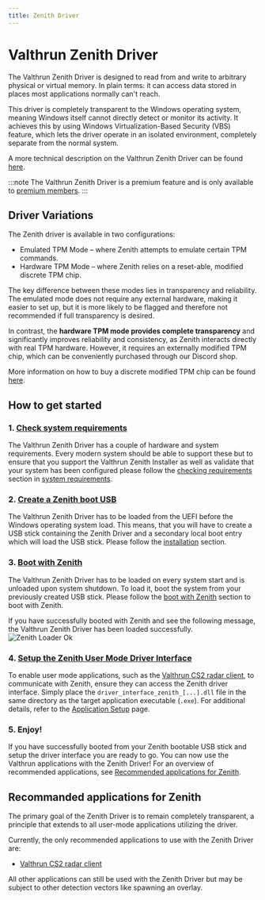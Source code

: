 ```yaml
---
title: Zenith Driver
---
```


# Valthrun Zenith Driver

The Valthrun Zenith Driver is designed to read from and write to arbitrary physical or virtual memory.
In plain terms: it can access data stored in places most applications normally can't reach.  
  
This driver is completely transparent to the Windows operating system, meaning Windows itself cannot directly detect or monitor its activity.
It achieves this by using Windows Virtualization-Based Security (VBS) feature, which lets the driver operate in an isolated environment, completely separate from the normal system.  
  
A more technical description on the Valthrun Zenith Driver can be found [here](./concept).

:::note
The Valthrun Zenith Driver is a premium feature and is only available to [premium members](/premium#benefits-of-valthrun-premium).
:::

## Driver Variations
The Zenith driver is available in two configurations:
- Emulated TPM Mode – where Zenith attempts to emulate certain TPM commands.
- Hardware TPM Mode – where Zenith relies on a reset-able, modified discrete TPM chip.

The key difference between these modes lies in transparency and reliability.
The emulated mode does not require any external hardware, making it easier to set up,
but it is more likely to be flagged and therefore not recommended if full transparency is desired.

In contrast, the **hardware TPM mode provides complete transparency** and significantly improves reliability and consistency, as Zenith interacts directly with real TPM hardware.
However, it requires an externally modified TPM chip, which can be conveniently purchased through our Discord shop.

More information on how to buy a discrete modified TPM chip can be found [here](./buying_discrete_tpm).


## How to get started

### 1. [Check system requirements](./system_requirements#checking-requirements)

The Valthrun Zenith Driver has a couple of hardware and system requirements.
Every modern system should be able to support these but to ensure that you support the Valthrun Zenith Installer as well as validate that your system has been configured please follow the [checking requirements](./system_requirements#checking-requirements) section in [system requirements](system_requirements).

### 2. [Create a Zenith boot USB](./installation/installation)

The Valthrun Zenith Driver has to be loaded from the UEFI before the Windows operating system load.
This means, that you will have to create a USB stick containing the Zenith Driver and a secondary local boot entry which will load the USB stick. Please follow the [installation](./installation/installation) section.

### 3. [Boot with Zenith](./boot)

The Valthrun Zenith Driver has to be loaded on every system start and is unloaded upon system shutdown. To load it, boot the system from your previously created USB stick. 
Please follow the [boot with Zenith](./boot) section to boot with Zenith.

If you have successfully booted with Zenith and see the following message, the Valthrun Zenith Driver has been loaded successfully.
![Zenith Loader Ok](@site/docs/_media/zenith_loader_status_ok.png)

### 4. [Setup the Zenith User Mode Driver Interface](./application_setup)

To enable user mode applications, such as the [Valthrun CS2 radar client](../../../utilities/enhancers/cs2_radar_standalone),
to communicate with Zenith, ensure they can access the Zenith driver interface. 
Simply place the `driver_interface_zenith_[...].dll` file in the same directory as the target application executable (`.exe`).
For additional details, refer to the [Application Setup](./application_setup) page.

### 5. Enjoy!

If you have successfully booted from your Zenith bootable USB stick and setup the driver interface you are ready to go. 
You can now use the Valthrun applications with the Zenith Driver! 
For an overview of recommended applications, see [Recommended applications for Zenith](#recommanded-applications-for-zenith).

## Recommanded applications for Zenith

The primary goal of the Zenith Driver is to remain completely transparent, a principle that extends to all user-mode applications utilizing the driver.

Currently, the only recommended applications to use with the Zenith Driver are:

- [Valthrun CS2 radar client](../../../utilities/enhancers/cs2_radar_standalone)

All other applications can still be used with the Zenith Driver but may be subject to other detection vectors like spawning an overlay.
